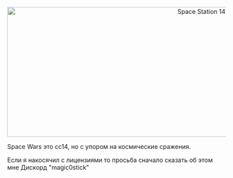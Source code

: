 <p align="center"> <img alt="Space Station 14" width="880" height="300" src="https://raw.githubusercontent.com/space-wizards/asset-dump/de329a7898bb716b9d5ba9a0cd07f38e61f1ed05/github-logo.svg" /></p>

Space Wars это сс14, но с упором на космические сражения.







Если я накосячил с лицензиями то просьба сначало сказать об этом мне Дискорд "magic0stick"
